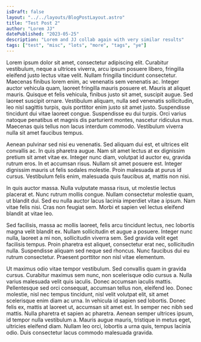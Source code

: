 ```yaml
---
isDraft: false
layout: "../../layouts/BlogPostLayout.astro"
title: "Test Post 2"
author: "Lorem JJ"
datePublished: "2023-05-25"
description: "Lorem and JJ collab again with very similar results"
tags: ["test", "misc", "lots", "more", "tags", "ye"]
---
```


Lorem ipsum dolor sit amet, consectetur adipiscing elit. Curabitur vestibulum, neque a ultrices viverra, arcu ipsum posuere libero, fringilla eleifend justo lectus vitae velit. Nullam fringilla tincidunt consectetur. Maecenas finibus lorem enim, ac venenatis sem venenatis ac. Integer auctor vehicula quam, laoreet fringilla mauris posuere et. Mauris at aliquet mauris. Quisque et felis vehicula, finibus justo sit amet, suscipit augue. Sed laoreet suscipit ornare. Vestibulum aliquam, nulla sed venenatis sollicitudin, leo nisl sagittis turpis, quis porttitor enim justo sit amet justo. Suspendisse tincidunt dui vitae laoreet congue. Suspendisse eu dui turpis. Orci varius natoque penatibus et magnis dis parturient montes, nascetur ridiculus mus. Maecenas quis tellus non lacus interdum commodo. Vestibulum viverra nulla sit amet faucibus tempus.

Aenean pulvinar sed nisi eu venenatis. Sed aliquam dui est, et ultrices elit convallis ac. In quis pharetra augue. Nam sit amet lectus at ex dignissim pretium sit amet vitae ex. Integer nunc diam, volutpat id auctor eu, gravida rutrum eros. In et accumsan risus. Nullam sit amet posuere est. Integer dignissim mauris ut felis sodales molestie. Proin malesuada at purus id cursus. Vestibulum felis enim, malesuada quis faucibus at, mattis non nisi.

In quis auctor massa. Nulla vulputate massa risus, ut molestie lectus placerat et. Nunc rutrum mollis congue. Nullam consectetur molestie quam, ut blandit dui. Sed eu nulla auctor lacus lacinia imperdiet vitae a ipsum. Nam vitae felis nisi. Cras non feugiat sem. Morbi et sapien vel lectus eleifend blandit at vitae leo.

Sed facilisis, massa ac mollis laoreet, felis arcu tincidunt lectus, nec lobortis magna velit blandit ex. Nullam sollicitudin et augue a posuere. Integer nunc nulla, laoreet a mi non, sollicitudin viverra sem. Sed gravida velit eget facilisis tempus. Proin pharetra est aliquet, consectetur erat nec, sollicitudin nulla. Suspendisse aliquam sed neque sed rhoncus. Nunc faucibus dui eu rutrum consectetur. Praesent porttitor non nisl vitae elementum.

Ut maximus odio vitae tempor vestibulum. Sed convallis quam in gravida cursus. Curabitur maximus sem nunc, non scelerisque odio cursus a. Nulla varius malesuada velit quis iaculis. Donec accumsan iaculis mattis. Pellentesque sed orci consequat, accumsan tellus non, eleifend leo. Donec molestie, nisl nec tempus tincidunt, nisl velit volutpat elit, sit amet scelerisque enim diam ac urna. In vehicula id sapien sed lobortis. Donec felis ex, mattis at laoreet ut, accumsan sit amet est. In semper nec nibh sed mattis. Nulla pharetra et sapien ac pharetra. Aenean semper ultrices ipsum, id tempor nulla vestibulum a. Mauris augue mauris, tristique in metus eget, ultricies eleifend diam. Nullam leo orci, lobortis a urna quis, tempus lacinia odio. Duis consectetur lacus commodo malesuada gravida.
